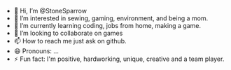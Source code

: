 - 👋 Hi, I’m @StoneSparrow
- 👀 I’m interested in sewing, gaming, environment, and being a mom.
- 🌱 I’m currently learning coding, jobs from home, making a game.
- 💞️ I’m looking to collaborate on games
- 📫 How to reach me just ask on github.
- 😄 Pronouns: ...
- ⚡ Fun fact: I'm positive, hardworking, unique, creative and a team player.

<!---
StoneSparrow/StoneSparrow is a ✨ special ✨ repository because its `README.md` (this file) appears on your GitHub profile.
You can click the Preview link to take a look at your changes.
--->
